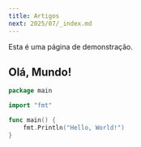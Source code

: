 ```yaml
---
title: Artigos
next: 2025/07/_index.md
---
```


Esta é uma página de demonstração.

## Olá, Mundo!

```go {filename="main.go"}
package main

import "fmt"

func main() {
    fmt.Println("Hello, World!")
}
```
